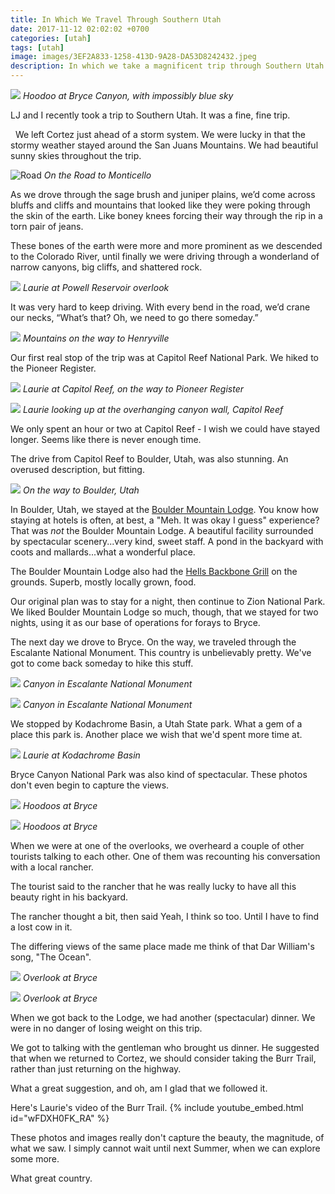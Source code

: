 ```yaml
---
title: In Which We Travel Through Southern Utah
date: 2017-11-12 02:02:02 +0700
categories: [utah]
tags: [utah]
image: images/3EF2A833-1258-413D-9A28-DA53D8242432.jpeg
description: In which we take a magnificent trip through Southern Utah.
---
```


![](images/3EF2A833-1258-413D-9A28-DA53D8242432.jpeg) *Hoodoo at Bryce Canyon, with impossibly blue sky*

LJ and I recently took a trip to Southern Utah. It was a fine, fine trip.

 
We left Cortez just ahead of a storm system. We were lucky in that the stormy weather stayed around the San Juans Mountains. We had beautiful sunny skies throughout the trip.

![Road](images/DDAAEF5C-FC4B-4E8A-B36D-BCB6EFE35FDC.jpeg) *On the Road to Monticello*

As we drove through the sage brush and juniper plains, we’d come across bluffs and cliffs and mountains that looked like they were poking through the skin of the earth. Like boney knees forcing their way through the rip in a torn pair of jeans.

These bones of the earth were more and more prominent as we descended to the Colorado River, until finally we were driving through a wonderland of narrow canyons, big cliffs, and shattered rock.

![](images/EBE66E48-D879-476F-8A62-B713F17846EB.jpeg) *Laurie at Powell Reservoir overlook*

It was very hard to keep driving. With every bend in the road, we’d crane our necks, “What’s that? Oh, we need to go there someday.”

![](images/A8100466-D545-4CEA-BE1A-399F92118AEB.jpeg) *Mountains on the way to Henryville*

Our first real stop of the trip was at Capitol Reef National Park. We hiked to the Pioneer Register.

![](images/68AD9AD2-1EBD-4AA4-A43E-F5D76C3B0E22.jpeg) *Laurie at Capitol Reef, on the way to Pioneer Register*

![](images/15DD06EF-0D63-4A6F-8749-7A856F74A12C.jpeg) *Laurie looking up at the overhanging canyon wall, Capitol Reef*

We only spent an hour or two at Capitol Reef - I wish we could have stayed longer. Seems like there is never enough time.

The drive from Capitol Reef to Boulder, Utah, was also stunning. An overused description, but fitting.

![](images/570F0038-FB87-4C84-9E04-C3C1A72CC2FE.jpeg) *On the way to Boulder, Utah*

In Boulder, Utah, we stayed at the [Boulder Mountain Lodge](https://boulderutah.com/lodgingboulderutah/boulder-mountain-lodge/). You know how staying at hotels is often, at best, a "Meh. It was okay I guess" experience? That was _not_ the Boulder Mountain Lodge. A beautiful facility surrounded by spectacular scenery...very kind, sweet staff. A pond in the backyard with coots and mallards...what a wonderful place.

The Boulder Mountain Lodge also had the [Hells Backbone Grill](https://hellsbackbonegrill.com/) on the grounds. Superb, mostly locally grown, food.

Our original plan was to stay for a night, then continue to Zion National Park. We liked Boulder Mountain Lodge so much, though, that we stayed for two nights, using it as our base of operations for forays to Bryce.

The next day we drove to Bryce. On the way, we traveled through the Escalante National Monument. This country is unbelievably pretty. We've got to come back someday to hike this stuff.

![](images/27DF03E3-CF2B-4913-AF0B-43E7DA378E48.jpeg) *Canyon in Escalante National Monument*

![](images/B1B54879-212B-4BDC-A13C-1E16E44D3004.jpeg) *Canyon in Escalante National Monument*

We stopped by Kodachrome Basin, a Utah State park. What a gem of a place this park is. Another place we wish that we'd spent more time at.

![](images/4C239595-538C-472F-B3F6-14D8622026FF.jpeg) *Laurie at Kodachrome Basin*

Bryce Canyon National Park was also kind of spectacular. These photos don't even begin to capture the views.

![](images/A4D5708F-9BC3-4D72-9E6B-E33B20C515C6.jpeg) *Hoodoos at Bryce*

![](images/BD620253-5B80-4A9E-8BAA-DDF4D5E265B1.jpeg) *Hoodoos at Bryce*

When we were at one of the overlooks, we overheard a couple of other tourists talking to each other. One of them was recounting his conversation with a local rancher.

The tourist said to the rancher that he was really lucky to have all this beauty right in his backyard.

The rancher thought a bit, then said Yeah, I think so too. Until I have to find a lost cow in it.

The differing views of the same place made me think of that Dar William's song, "The Ocean".

![](images/A1E1C229-7F0D-48D1-BD52-42082154A5B0.jpeg) *Overlook at Bryce*

![](images/3930EA1B-53F0-4D71-A369-E8CD5B6A33A5.jpeg) *Overlook at Bryce*

When we got back to the Lodge, we had another (spectacular) dinner. We were in no danger of losing weight on this trip.

We got to talking with the gentleman who brought us dinner. He suggested that when we returned to Cortez, we should consider taking the Burr Trail, rather than just returning on the highway.

What a great suggestion, and oh, am I glad that we followed it.

Here's Laurie's video of the Burr Trail.
{% include youtube_embed.html id="wFDXH0FK_RA" %}  

These photos and images really don't capture the beauty, the magnitude, of what we saw. I simply cannot wait until next Summer, when we can explore some more.

What great country.